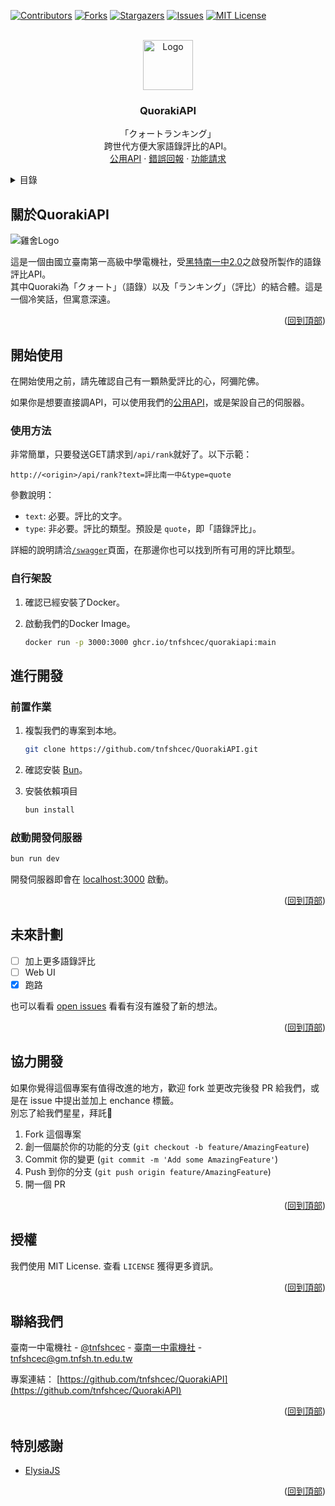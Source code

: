 <a name="readme-top"></a>

[![Contributors][contributors-shield]][contributors-url]
[![Forks][forks-shield]][forks-url]
[![Stargazers][stars-shield]][stars-url]
[![Issues][issues-shield]][issues-url]
[![MIT License][license-shield]][license-url]



<!-- PROJECT LOGO -->
<br />
<div align="center">
  <a href="https://github.com/tnfshcec/QuorakiAPI">
    <img src="https://media.discordapp.net/attachments/1132971598471770172/1243250967189651530/Group_51.png?ex=6650cb31&is=664f79b1&hm=df4cc947370abef19d42c0bd593de6c4019fbd83d900978fc90880a9921d3306&=&format=webp&quality=lossless" alt="Logo" width="80" height="80">
  </a>

<h3 align="center">QuorakiAPI</h3>

  <p align="center">
    「クォートランキング」<br>
    跨世代方便大家語錄評比的API。<br>
    <a href="https://quoraki.heyloon.me/swagger">公用API</a>
    ·
    <a href="https://github.com/tnfshcec/QuorakiAPI/issues/new">錯誤回報</a>
    · 
    <a href="https://github.com/tnfshcec/QuorakiAPI/issues/new">功能請求</a>
  </p>
</div>



<!-- TABLE OF CONTENTS -->
<details>
  <summary>目錄</summary>
  <ol>
    <li>
      <a href="#關於quorakiapi">關於QuorakiAPI</a>
    </li>
    <li>
      <a href="#開始使用">開始使用</a>
      <ul>
        <li><a href="#使用方法">使用方法</a></li>
        <li><a href="#自行架設">自行架設</a></li>
      </ul>
    </li>
    <li>
      <a href="#進行開發">進行開發</a>
      <ul>
        <li><a href="#前置作業">前置作業</a></li>
        <li><a href="#啟動開發伺服器">啟動開發伺服器</a></li>
      </ul>
    </li>
    <li><a href="#未來計劃">未來計劃</a></li>
    <li><a href="#協力開發">協力開發</a></li>
    <li><a href="#授權">授權</a></li>
    <li><a href="#聯絡我們">聯絡我們</a></li>
    <li><a href="#特別感謝">特別感謝</a></li>
  </ol>
</details>



<!-- ABOUT THE PROJECT -->
## 關於QuorakiAPI

![雞舍Logo](https://media.discordapp.net/attachments/1132971598471770172/1243243021932429342/cec-sticker.png?ex=6650c3ca&is=664f724a&hm=f43be82ae3bdc2792ec36321b2446d579de8464ff74feb3d0109a8ea70690ab7&=&format=webp&quality=lossless&width=1152&height=656)

這是一個由國立臺南第一高級中學電機社，受[黑特南一中2.0](https://www.facebook.com/hatetnfsh21)之啟發所製作的語錄評比API。  
其中Quoraki為「クォート」（語錄）以及「ランキング」（評比）的結合體。這是一個冷笑話，但寓意深遠。

<p align="right">(<a href="#readme-top">回到頂部</a>)</p>


<!-- GETTING STARTED -->
## 開始使用

在開始使用之前，請先確認自己有一顆熱愛評比的心，阿彌陀佛。

如果你是想要直接調API，可以使用我們的[公用API](https://quoraki.heyloon.me/swagger)，或是架設自己的伺服器。

### 使用方法

非常簡單，只要發送GET請求到`/api/rank`就好了。以下示範：

`http://<origin>/api/rank?text=評比南一中&type=quote`

參數說明：

- `text`: 必要。評比的文字。
- `type`: 非必要。評比的類型。預設是 `quote`，即「語錄評比」。

詳細的說明請洽[`/swagger`](https://quoraki.heyloon.me/swagger)頁面，在那邊你也可以找到所有可用的評比類型。

### 自行架設

1. 確認已經安裝了Docker。
2. 啟動我們的Docker Image。

   ```sh
   docker run -p 3000:3000 ghcr.io/tnfshcec/quorakiapi:main
   ```

## 進行開發

### 前置作業

1. 複製我們的專案到本地。

   ```sh
   git clone https://github.com/tnfshcec/QuorakiAPI.git
   ```
2. 確認安裝 [Bun](https://bun.sh)。
3. 安裝依賴項目

   ```sh
   bun install
   ```
### 啟動開發伺服器

```sh
bun run dev
```

開發伺服器即會在 [localhost:3000](http://localhost:3000) 啟動。

<p align="right">(<a href="#readme-top">回到頂部</a>)</p>


<!-- ROADMAP -->
## 未來計劃

- [ ] 加上更多語錄評比
- [ ] Web UI
- [x] 跑路

也可以看看 [open issues](https://github.com/tnfshcec/QuorakiAPI/issues) 看看有沒有誰發了新的想法。

<p align="right">(<a href="#readme-top">回到頂部</a>)</p>



<!-- CONTRIBUTING -->
## 協力開發

如果你覺得這個專案有值得改進的地方，歡迎 fork 並更改完後發 PR 給我們，或是在 issue 中提出並加上 enchance 標籤。  
別忘了給我們星星，拜託🐔

1. Fork 這個專案
2. 創一個屬於你的功能的分支 (`git checkout -b feature/AmazingFeature`)
3. Commit 你的變更 (`git commit -m 'Add some AmazingFeature'`)
4. Push 到你的分支 (`git push origin feature/AmazingFeature`)
5. 開一個 PR

<p align="right">(<a href="#readme-top">回到頂部</a>)</p>



<!-- LICENSE -->
## 授權

我們使用 MIT License. 查看 `LICENSE` 獲得更多資訊。

<p align="right">(<a href="#readme-top">回到頂部</a>)</p>



<!-- CONTACT -->
## 聯絡我們

臺南一中電機社 - [@tnfshcec](https://x.com/tnfshcec) - [臺南一中電機社](https://www.facebook.com/TNFSHCEC) - tnfshcec@gm.tnfsh.tn.edu.tw

專案連結： [https://github.com/tnfshcec/QuorakiAPI](https://github.com/tnfshcec/QuorakiAPI)

<p align="right">(<a href="#readme-top">回到頂部</a>)</p>



<!-- ACKNOWLEDGMENTS -->
## 特別感謝

* [ElysiaJS](https://github.com/elysiajs/elysia)

<p align="right">(<a href="#readme-top">回到頂部</a>)</p>



<!-- MARKDOWN LINKS & IMAGES -->
<!-- https://www.markdownguide.org/basic-syntax/#reference-style-links -->
[contributors-shield]: https://img.shields.io/github/contributors/tnfshcec/QuorakiAPI.svg?style=for-the-badge
[contributors-url]: https://github.com/tnfshcec/QuorakiAPI/graphs/contributors
[forks-shield]: https://img.shields.io/github/forks/tnfshcec/QuorakiAPI.svg?style=for-the-badge
[forks-url]: https://github.com/tnfshcec/QuorakiAPI/network/members
[stars-shield]: https://img.shields.io/github/stars/tnfshcec/QuorakiAPI.svg?style=for-the-badge
[stars-url]: https://github.com/tnfshcec/QuorakiAPI/stargazers
[issues-shield]: https://img.shields.io/github/issues/tnfshcec/QuorakiAPI.svg?style=for-the-badge
[issues-url]: https://github.com/tnfshcec/QuorakiAPI/issues
[license-shield]: https://img.shields.io/github/license/tnfshcec/QuorakiAPI.svg?style=for-the-badge
[license-url]: https://github.com/tnfshcec/QuorakiAPI/blob/master/LICENSE
